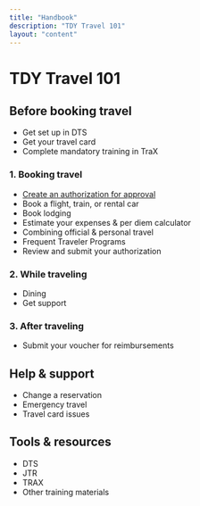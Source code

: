 ```yaml
---
title: "Handbook"
description: "TDY Travel 101"
layout: "content"
---
```


# TDY Travel 101

## Before booking travel

- Get set up in DTS
- Get your travel card
- Complete mandatory training in TraX


### 1. Booking travel

- [Create an authorization for approval](/handbook/travel-tdy/create-authorization/)
- Book a flight, train, or rental car
- Book lodging
- Estimate your expenses & per diem calculator  
- Combining official & personal travel
- Frequent Traveler Programs 
- Review and submit your authorization


### 2. While traveling

- Dining 
- Get support


### 3. After traveling

- Submit your voucher for reimbursements


## Help & support 

- Change a reservation
- Emergency travel
- Travel card issues


## Tools & resources
- DTS
- JTR
- TRAX
- Other training materials
